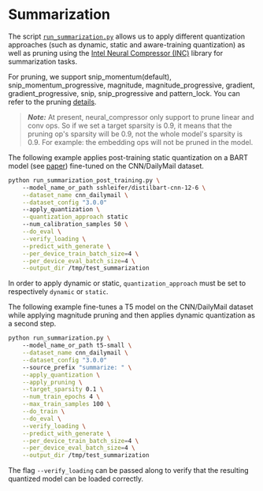 <!---
Copyright 2022 The HuggingFace Team. All rights reserved.

Licensed under the Apache License, Version 2.0 (the "License");
you may not use this file except in compliance with the License.
You may obtain a copy of the License at

    http://www.apache.org/licenses/LICENSE-2.0

Unless required by applicable law or agreed to in writing, software
distributed under the License is distributed on an "AS IS" BASIS,
WITHOUT WARRANTIES OR CONDITIONS OF ANY KIND, either express or implied.
See the License for the specific language governing permissions and
limitations under the License.
-->

# Summarization

The script [`run_summarization.py`](https://github.com/huggingface/optimum-intel/blob/main/examples/neural_compressor/summarization/run_summarization.py)
allows us to apply different quantization approaches (such as dynamic, static and aware-training quantization) as well as pruning 
using the [Intel Neural Compressor (INC)](https://github.com/intel/neural-compressor) library for summarization tasks.

For pruning, we support snip_momentum(default), snip_momentum_progressive, magnitude, magnitude_progressive, gradient, gradient_progressive, snip, snip_progressive and pattern_lock. You can refer to the pruning [details](https://github.com/intel/neural-compressor/tree/master/neural_compressor/pruner#pruning-types).

> **_Note:_** At present, neural_compressor only support to prune linear and conv ops. So if we set a target sparsity is 0.9, it means that the pruning op's sparsity will be 0.9, not the whole model's sparsity is 0.9. For example: the embedding ops will not be pruned in the model.

The following example applies post-training static quantization on a BART model (see [paper](https://arxiv.org/pdf/2010.13002.pdf)) fine-tuned on the CNN/DailyMail dataset.

```bash
python run_summarization_post_training.py \ 
    --model_name_or_path sshleifer/distilbart-cnn-12-6 \
    --dataset_name cnn_dailymail \
    --dataset_config "3.0.0"
    --apply_quantization \
    --quantization_approach static
    --num_calibration_samples 50 \
    --do_eval \
    --verify_loading \
    --predict_with_generate \
    --per_device_train_batch_size=4 \
    --per_device_eval_batch_size=4 \
    --output_dir /tmp/test_summarization
```

In order to apply dynamic or static, `quantization_approach` must be set to respectively `dynamic` or `static`.

The following example fine-tunes a T5 model on the CNN/DailyMail dataset while applying magnitude pruning and then applies 
dynamic quantization as a second step.

```bash
python run_summarization.py \ 
    --model_name_or_path t5-small \
    --dataset_name cnn_dailymail \
    --dataset_config "3.0.0"
    --source_prefix "summarize: " \
    --apply_quantization \
    --apply_pruning \
    --target_sparsity 0.1 \
    --num_train_epochs 4 \
    --max_train_samples 100 \
    --do_train \
    --do_eval \
    --verify_loading \
    --predict_with_generate \
    --per_device_train_batch_size=4 \
    --per_device_eval_batch_size=4 \
    --output_dir /tmp/test_summarization
```

The flag `--verify_loading` can be passed along to verify that the resulting quantized model can be loaded correctly.
